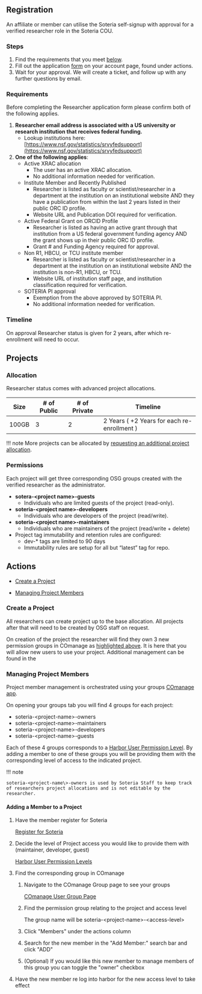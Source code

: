 ## Registration

An affiliate or member can utilise the Soteria self-signup with approval
for a verified researcher role in the Soteria COU.

### Steps

1. Find the requirements that you meet [below](#requirements).
1. Fill out the application [form](http://soteria.osg-htc.org/account) on your account page, found under actions.
1. Wait for your approval. We will create a ticket, and follow up with any further questions by email.

### Requirements

Before completing the Researcher application form please confirm both of the following applies.

1. __Researcher email address is associated with a US university or research institution that receives federal funding.__  
    - Lookup institutions here: [https://www.nsf.gov/statistics/srvyfedsupport](https://www.nsf.gov/statistics/srvyfedsupport)
2. __One of the following applies__:
    - Active XRAC allocation
        - The user has an active XRAC allocation.
        - No additional information needed for verification.
    - Institute Member and Recently Published
        - Researcher is listed as faculty or scientist/researcher in a department at the institution 
          on an institutional website AND they have a publication from within the last 2 years listed 
          in their public ORC ID profile. 
        - Website URL and Publication DOI required for verification.
    - Active Federal Grant on ORCID Profile
        - Researcher is listed as having an active grant through that institution from a US federal 
          government funding agency AND the grant shows up in their public ORC ID profile.
        - Grant # and Funding Agency required for approval.
    - Non R1, HBCU, or TCU institute member
        - Researcher is listed as faculty or scientist/researcher in a department at the institution on 
          an institutional website AND the institution is non-R1, HBCU, or TCU.  
        - Website URL of institution staff page, and institution classification required for verification.
    - SOTERIA PI approval
        - Exemption from the above approved by SOTERIA PI.
        - No additional information needed for verification.
      
### Timeline

On approval Researcher status is given for 2 years, after which re-enrollment will need to occur.

## Projects

### Allocation

Researcher status comes with advanced project allocations.

| Size  | # of Public | # of Private | Timeline |
|-------|-------------|--------------|----------|
| 100GB | 3           | 2            | 2 Years ( +2 Years for each re-enrollment )  |

!!! note 
    More projects can be allocated by [requesting an additional project allocation](#request-additional-project-allocation).

### Permissions

Each project will get three corresponding OSG groups created with the verified researcher as the administrator.

- __sotera-<project name\>-guests__
    - Individuals who are limited guests of the project (read-only).
- __soteria-<project name\>-developers__ 
    - Individuals who are developers of the project (read/write).
- __soteria-<project name\>-maintainers__ 
    - Individuals who are maintainers of the project (read/write + delete)
- Project tag immutability and retention rules are configured:
    - dev-* tags are limited to 90 days
    - Immutability rules are setup for all but “latest” tag for repo.

## Actions

- [Create a Project](#create-a-project)

    
- [Managing Project Members](#adding-project-members)

### Create a Project

All researchers can create project up to the base allocation. All projects after that will need to be created by OSG 
staff on request. 

On creation of the project the researcher will find they own 3 new permission groups in COmanage as [highlighted above](#permissions).
It is here that you will allow new users to use your project. Additional management can be found in the 

### Managing Project Members

Project member management is orchestrated using your groups [COmanage app](https://registry.cilogon.org/registry/co_groups/index/co:8/search.member:1/search.owner:1). 

On opening your groups tab you will find 4 groups for each project:

- soteria-<project-name\>-owners
- soteria-<project-name\>-maintainers
- soteria-<project-name\>-developers
- soteria-<project-name\>-guests

Each of these 4 groups corresponds to a [Harbor User Permission Level](https://goharbor.io/docs/1.10/administration/managing-users/user-permissions-by-role/).
By adding a member to one of these groups you will be providing them with the corresponding level of access to the indicated project.

!!! note

    soteria-<project-name\>-owners is used by Soteria Staff to keep track of researchers project allocations and is not editable by the researcher.

#### Adding a Member to a Project

1. Have the member register for Soteria

    [Register for Soteria](https://soteria.osg-htc.org/registration)

1. Decide the level of Project access you would like to provide them with (maintainer, developer, guest)

    [Harbor User Permission Levels](https://goharbor.io/docs/1.10/administration/managing-users/user-permissions-by-role/)

1. Find the corresponding group in COmanage

    1. Navigate to the COmanage Group page to see your groups

        [COmanage User Group Page](https://registry.cilogon.org/registry/co_groups/index/co:8/search.member:1/search.owner:1)

    1. Find the permission group relating to the project and access level

        The group name will be soteria-<project-name\>-<access-level\>

    1. Click "Members" under the actions column

    1. Search for the new member in the "Add Member:" search bar and click "ADD"

    1. (Optional) If you would like this new member to manage members of this group you can toggle the "owner" checkbox

1. Have the new member re log into harbor for the new access level to take effect






